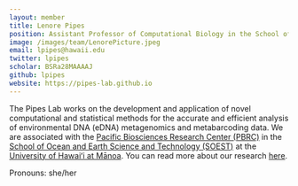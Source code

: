 ```yaml
---
layout: member
title: Lenore Pipes
position: Assistant Professor of Computational Biology in the School of Ocean and Earth Science and Technology (SOEST) at the University of Hawai'i at Mānoa
image: /images/team/LenorePicture.jpeg
email: lpipes@hawaii.edu
twitter: lpipes
scholar: BSRa28MAAAAJ
github: lpipes
website: https://pipes-lab.github.io
---
```


The Pipes Lab works on the development and application of novel computational and statistical methods for the accurate and efficient analysis
of environmental DNA (eDNA) metagenomics and metabarcoding data. We are associated with the <a href="https://www.pbrc.hawaii.edu/">Pacific Biosciences Research Center (PBRC)</a> in the <a href="https://www.soest.hawaii.edu/soestwp/">School of Ocean and Earth Science and Technology (SOEST)</a> at the <a href="https://manoa.hawaii.edu/">University of Hawaiʻi at Mānoa</a>. You can read more about our research <a href="/research/">here</a>.

Pronouns: she/her
